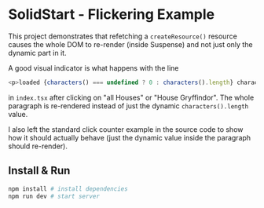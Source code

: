 # SolidStart - Flickering Example

This project demonstrates that refetching a `createResource()` resource causes the whole DOM to re-render (inside Suspense) and not just only the dynamic part in it.

A good visual indicator is what happens with the line

```ts
<p>loaded {characters() === undefined ? 0 : characters().length} characters</p>
```

in `index.tsx` after clicking on "all Houses" or "House Gryffindor". The whole paragraph is re-rendered instead of just the dynamic `characters().length` value.

I also left the standard click counter example in the source code to show how it should actually behave (just the dynamic value inside the paragraph should re-render).

## Install & Run

```bash
npm install # install dependencies
npm run dev # start server
```
